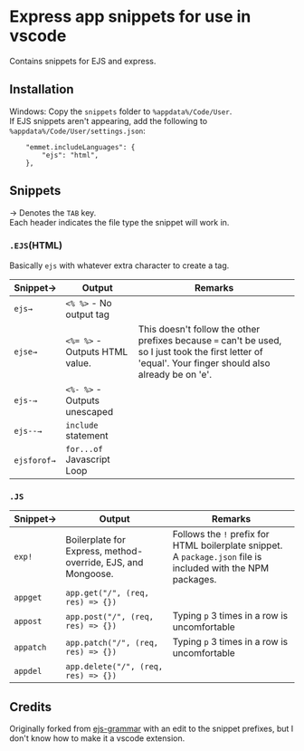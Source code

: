 # Express app snippets for use in vscode

Contains snippets for EJS and express.

## Installation

Windows: Copy the `snippets` folder to `%appdata%/Code/User`.\
If EJS snippets aren't appearing, add the following to `%appdata%/Code/User/settings.json`:

```
    "emmet.includeLanguages": {
        "ejs": "html",
    },
```

## Snippets

→ Denotes the `TAB` key.\
Each header indicates the file type the snippet will work in.

### `.EJS`(HTML)

Basically `ejs` with whatever extra character to create a tag.

| Snippet→    | Output                         | Remarks                                                           |
| ----------- | ------------------------------ | ----------------------------------------------------------------- |
| `ejs→`      | `<% %>` - No output tag        |
| `ejse→`     | `<%= %>` - Outputs HTML value. | This doesn't follow the other prefixes because `=` can't be used, so I just took the first letter of 'equal'. Your finger should also already be on 'e'. |
| `ejs-→`     | `<%- %>` - Outputs unescaped   |
| `ejs--→`    | `include` statement            |
| `ejsforof→` | `for...of` Javascript Loop     |

### `.JS`

| Snippet→    | Output                         | Remarks                                                           |
| ----------- | ------------------------------ | ----------------------------------------------------------------- |
| `exp!`      | Boilerplate for Express, method-override, EJS, and Mongoose. | Follows the `!` prefix for HTML boilerplate snippet. A `package.json` file is included with the NPM packages.
| `appget` | `app.get("/", (req, res) => {})` |
| `appost` | `app.post("/", (req, res) => {})` | Typing `p` 3 times in a row is uncomfortable
| `appatch` | `app.patch("/", (req, res) => {})` | Typing `p` 3 times in a row is uncomfortable
| `appdel` | `app.delete("/", (req, res) => {})` |


## Credits

Originally forked from [ejs-grammar](https://github.com/Digitalbrainstem/ejs-grammar) with an edit to the snippet prefixes, but I don't know how to make it a vscode extension.
